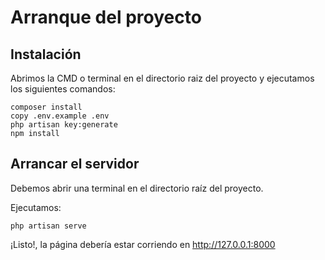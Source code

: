 # Arranque del proyecto

## Instalación

Abrimos la CMD o terminal en el directorio raiz del proyecto y ejecutamos los siguientes comandos:
```
composer install
copy .env.example .env
php artisan key:generate
npm install
```

## Arrancar el servidor

Debemos abrir una terminal en el directorio raíz del proyecto.

Ejecutamos: 
```
php artisan serve
```

¡Listo!, la página debería estar corriendo en http://127.0.0.1:8000

